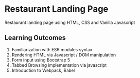 # Restaurant Landing Page
Restaurant landing page using HTML, CSS and Vanilla Javascript

## Learning Outcomes
1. Familiarization with ES6 modules syntax
2. Rendering HTML via Javascript / DOM manipulation
3. Form input using Bootstrap 5
4. Tabbed Browsing implementation via javascript
5. Introduction to Webpack, Babel
